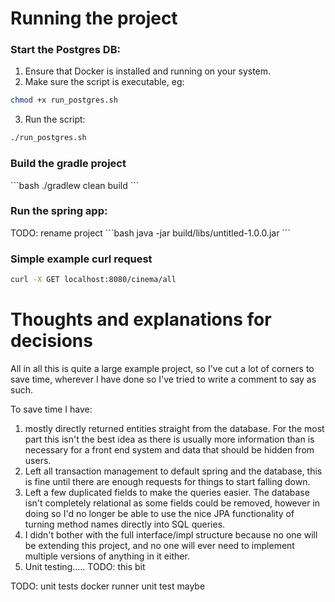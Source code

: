 <h1>Running the project</h1>
<h3>Start the Postgres DB:</h3>

1. Ensure that Docker is installed and running on your system.
2. Make sure the script is executable, eg:

```bash
chmod +x run_postgres.sh
```

3. Run the script:

```bash
./run_postgres.sh
```

<h3>Build the gradle project</h3>
```bash
./gradlew clean build
```

<h3> Run the spring app:</h3>
TODO: rename project
```bash
java -jar build/libs/untitled-1.0.0.jar 
```

<h3> Simple example curl request </h3>

```bash
curl -X GET localhost:8080/cinema/all
```

<h1>Thoughts and explanations for decisions</h1>
All in all this is quite a large example project, so I've cut a lot of corners to save time,
wherever I have done so I've tried to write a comment to say as such.

To save time I have:
1. mostly directly returned entities straight from the database.
For the most part this isn't the best idea as there is usually more information
than is necessary for a front end system and data that should be hidden from users.
2. Left all transaction management to default spring and the database,
this is fine until there are enough requests for things to start falling down.
3. Left a few duplicated fields to make the queries easier.
The database isn't completely relational as some fields could be removed,
however in doing so I'd no longer be able to use the nice JPA functionality
of turning method names directly into SQL queries.
4. I didn't bother with the full interface/impl structure because no one will be extending this project,
and no one will ever need to implement multiple versions of anything in it either.
5. Unit testing..... TODO: this bit


TODO:
unit tests
docker runner unit test maybe

